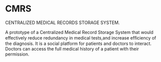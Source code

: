 # CMRS
CENTRALIZED MEDICAL RECORDS STORAGE SYSTEM.

A prototype of a Centralized Medical Record Storage System that would effectively reduce redundancy in medical tests,and increase efﬁciency of the diagnosis. 
It is a social platform for patients and doctors to interact. Doctors can access the full medical history of a patient with their permission.

